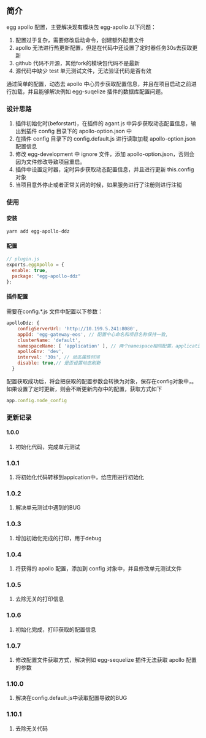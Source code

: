 ## 简介
egg apollo 配置，主要解决现有模块包 egg-apollo 以下问题：
1. 配置过于复杂，需要修改启动命令，创建额外配置文件
2. apollo 无法进行热更新配置，但是在代码中还设置了定时器任务30s去获取更新
3. github 代码不开源，其他fork的模块包代码不是最新
4. 源代码中缺少 test 单元测试文件，无法验证代码是否有效

通过简单的配置，动态去 apollo 中心异步获取配置信息，并且在项目启动之前进行加载，并且能够解决例如 egg-suqelize 插件的数据库配置问题。

### 设计思路
1. 插件初始化时(beforstart)，在插件的 agant.js 中异步获取动态配置信息，输出到插件 config 目录下的 apollo-option.json 中
2. 在插件 config 目录下的 config.default.js 进行读取加载 apollo-option.json 配置信息
3. 修改 egg-development 中 ignore  文件，添加 apollo-option.json，否则会因为文件修改导致项目重启。
4. 插件中设置定时器，定时异步获取动态配置信息，并且进行更新 this.config 对象
5. 当项目意外停止或者正常关闭的时候，如果服务进行了注册则进行注销

### 使用
#### 安装
```
yarn add egg-apollo-ddz
```
#### 配置
```js
// plugin.js
exports.eggApollo = {
  enable: true,
  package: "egg-apollo-ddz"
};
```

#### 插件配置
需要在config.*.js 文件中配置以下参数：
```js
apolloDdz: {
    configServerUrl: 'http://10.199.5.241:8080',
    appId: 'egg-gateway-eos', // 配置中心命名和项目名称保持一致,
    clusterName: 'default',
    namespaceName: [ 'application' ], // 两个namespace相同配置，application配置会覆盖'python.mysql'
    apolloEnv: 'dev',
    interval: '30s', // 动态属性时间
    disable: true,// 是否设置动态刷新
  }
```

配置获取成功后，将会把获取的配置参数会转换为对象，保存在config对象中，。如果设置了定时更新，则会不断更新内存中的配置，获取方式如下
```js
app.config.node_config
```

### 更新记录
#### 1.0.0
1. 初始化代码，完成单元测试

### 1.0.1
1. 将初始化代码转移到appication中，给应用进行初始化

### 1.0.2
1. 解决单元测试中遇到的BUG

### 1.0.3
1. 增加初始化完成的打印，用于debug

### 1.0.4
1. 将获得的 apollo 配置，添加到 config 对象中，并且修改单元测试文件

### 1.0.5
1. 去除无关的打印信息

### 1.0.6
1. 初始化完成，打印获取的配置信息

### 1.0.7 
1. 修改配置文件获取方式，解决例如 egg-sequelize 插件无法获取 apollo 配置的参数

### 1.10.0
1. 解决在config.default.js中读取配置导致的BUG

### 1.10.1
1. 去除无关代码

